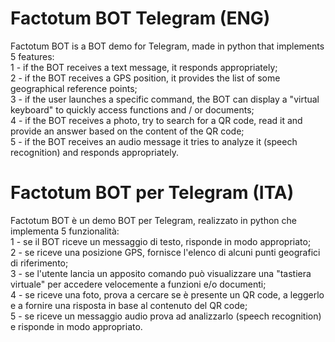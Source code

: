 # Factotum BOT Telegram (ENG)
Factotum BOT is a BOT demo for Telegram, made in python that implements 5 features:  
1 - if the BOT receives a text message, it responds appropriately;  
2 - if the BOT receives a GPS position, it provides the list of some geographical reference points;  
3 - if the user launches a specific command, the BOT can display a "virtual keyboard" to quickly access functions and / or documents;  
4 - if the BOT receives a photo, try to search for a QR code, read it and provide an answer based on the content of the QR code;  
5 - if the BOT receives an audio message it tries to analyze it (speech recognition) and responds appropriately.  

# Factotum BOT per Telegram (ITA)
Factotum BOT è un demo BOT per Telegram, realizzato in python che implementa 5 funzionalità:  
1 - se il BOT riceve un messaggio di testo, risponde in modo appropriato;  
2 - se riceve una posizione GPS, fornisce l'elenco di alcuni punti geografici di riferimento;  
3 - se l'utente lancia un apposito comando può visualizzare una "tastiera virtuale" per accedere velocemente a funzioni e/o documenti;  
4 - se riceve una foto, prova a cercare se è presente un QR code, a leggerlo e a fornire una risposta in base al contenuto del QR code;  
5 - se riceve un messaggio audio prova ad analizzarlo (speech recognition) e risponde in modo appropriato.
